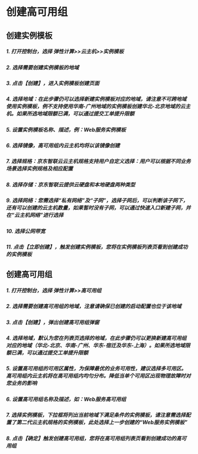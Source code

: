 
# 创建高可用组

## 创建实例模板

##### 1. 打开控制台，选择 弹性计算>>云主机>>实例模板
##### 2. 选择需要创建实例模板的地域
##### 3. 点击【创建】，进入实例模板创建页面
##### 4. 选择地域：在此步骤仍可以选择新建实例模板对应的地域，请注意不可跨地域使用实例模板，例不支持使用华南-广州地域的实例模板创建华北-北京地域的云主机。如果所选地域限额已满，可以通过提交工单提升限额
##### 5. 设置实例模板名称、描述，例：Web服务实例模板
##### 6. 选择镜像，高可用组内云主机均将以该镜像创建
##### 7. 选择规格：京东智联云云主机规格支持用户自定义选择：用户可以根据不同业务场景选择实例规格及相应配置
##### 8. 选择存储：京东智联云提供云硬盘和本地硬盘两种类型
##### 9. 选择网络：您需选择“私有网络”及“子网”，选择子网后，可以判断该子网下，还有可以创建的云主机数量，如果暂时没有子网，可以通过快速入口新建子网，并在“云主机网络”进行选择
##### 10. 选择公网带宽
##### 11. 点击【立即创建】，触发创建实例模板，您将在实例模板列表页看到创建成功的实例模板

## 创建高可用组

##### 1. 打开控制台，选择 弹性计算>>高可用组
##### 2. 选择需要创建高可用组的地域，注意请确保已创建的启动配置也位于该地域
##### 3. 点击【创建】，弹出创建高可用组弹窗
##### 4. 选择地域，默认为您在列表页选择的地域，在此步骤仍可以更换新建高可用组对应的地域（华北-北京、华南-广州、华东-宿迁及华东-上海）。如果所选地域限额已满，可以通过提交工单提升限额
##### 5. 设置高可用组的可用区属性，为保障最优的业务可用性，建议选择多可用区。高可用组内云主机将在高可用组内均匀分布。降低当单个可用区出现物理故障时对您业务的影响
##### 6. 设置高可用组名称及描述，如：Web服务高可用组
##### 7. 选择实例模板，下拉框将列出当前地域下满足条件的实例模板，请注意需选择配置了第二代云主机规格的实例模板，此处选择上一步创建的“Web服务实例模板”
##### 8. 点击【确定】触发创建高可用组，您将在高可用组列表页看到创建成功的高可用组
